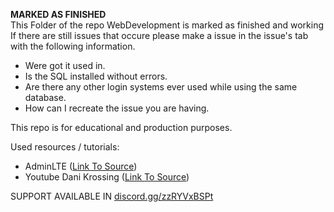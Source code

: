 <strong>MARKED AS FINISHED</strong><br>
This Folder of the repo WebDevelopment is marked as finished and working
If there are still issues that occure please make a issue in the issue's tab with the following information.
- Were got it used in.
- Is the SQL installed without errors.
- Are there any other login systems ever used while using the same database.
- How can I recreate the issue you are having.

This repo is for educational and production purposes.

Used resources / tutorials:
- AdminLTE ([Link To Source](https://adminlte.io/))  
- Youtube Dani Krossing ([Link To Source](https://www.youtube.com/watch?v=gCo6JqGMi30)) 

SUPPORT AVAILABLE IN [discord.gg/zzRYVxBSPt](https://discord.gg/zzRYVxBSPt)
